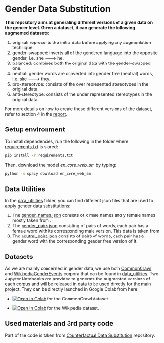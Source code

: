 # Gender Data Substitution

__This repository aims at generating different versions of a given data on the gender level. Given a dataset, it can generate the following augmented datasets:__

1. original: represents the initial data before applying any augmentation technique.
2. gender-swapped: inverts all of the gendered language into the opposite gender, i.e. she ---> he.
3. balanced: combines both the original data with the gender-swapped one.
4. neutral: gender words are converted into gender free (neutral) words, i.e. she ---> they.
5. pro-stereotype: consists of the over represented stereotypes in the original data.
6. anti-stereotype: consists of the under represented stereotypes in the original data.

For more details on how to create these different versions of the dataset, refer to section 4 in the [report](../report.pdf).

## Setup environment

To install dependencies, run the following in the folder where [requirements.txt](requirements.txt) is stored:
```Bash
pip install -r requirements.txt
```
Then, download the model *en_core_web_sm* by typing:
```Bash
python -m spacy download en_core_web_sm
```



## Data Utilities
In the [data_utilities](./data_utilities) folder, you can find different json files that are used to apply gender data substitutions:
1. The [gender_names.json](./data/gender_names.json) consists of x male names and y female names mostly taken from .
2. The [gender_pairs.json](./data/gender_pairs.json) consisting of pairs of words, each pair has a female word with its corresponding male version. This data is taken from
3. The [neutral_pairs.json](./data/neutral_pairs.json) consists of pairs of words, each pair has a gender word with the corresponding gender free version of it.

## Datasets
As we are mainly concerned in gender data, we use both [CommonCrawl](https://citeseerx.ist.psu.edu/viewdoc/download?doi=10.1.1.646.4837&rep=rep1&type=pdf) and [WikipediaGenderEvents](https://github.com/PlusLabNLP/ee-wiki-bias/blob/master/data/final_manual.csv) corpora that can be found in [data_utilities](./data_utilities). Two Jupyter Notebooks are provided to generate the augmented versions of each corpus and will be released in [data](../data) to be used directly for the main project. They can be directly launched in Google Colab from here:

- <a href="https://colab.research.google.com/github/dinalzein/CSC/blob/main/data_substitution_CommonCrawl.ipynb" target="_parent"><img src="https://colab.research.google.com/assets/colab-badge.svg" alt="Open In Colab"/></a> for the CommonCrawl dataset.  

- <a href="https://colab.research.google.com/github/dinalzein/CSC/blob/main/data_substitution_WikipediaGenderEvents.ipynb" target="_parent"><img src="https://colab.research.google.com/assets/colab-badge.svg" alt="Open In Colab"/></a> for the Wikipedia dataset.


## Used materials and 3rd party code
Part of the code is taken from [Counterfactual Data Substitution](https://github.com/rowanhm/counterfactual-data-substitution) repository.
